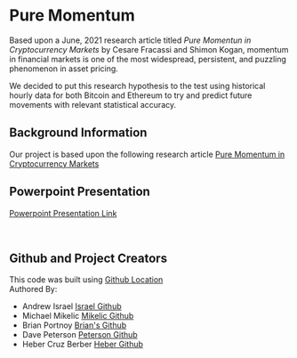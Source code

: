 # Pure Momentum 
Based upon a June, 2021 research article titled *Pure Momentun in Cryptocurrency Markets* by Cesare Fracassi and Shimon Kogan, momentum in financial markets is one of the most widespread, persistent, and puzzling phenomenon in asset pricing.  

We decided to put this research hypothesis to the test using historical hourly data for both Bitcoin and Ethereum to try and predict future movements with relevant statistical accuracy.  

## Background Information
Our project is based upon the following research article [Pure Momentum in Cryptocurrency Markets](https://assets.ctfassets.net/c5bd0wqjc7v0/4RzmvaUG64ixNPXWuZGXbo/7115cc7bef963d2ff5abbacf879f5b1e/SSRN-id4138685.pdf)

## Powerpoint Presentation
[Powerpoint Presentation Link](https://docs.google.com/presentation/d/18NjzrryTQjl3WhjnqxR0_M_2_xWZ1ovKL0NzKaoA3ew/edit#slide=id.g16e1fa2dbff_1_0)

<br>

## Github and Project Creators
This code was built using [Github Location](https://github.com/aisrael17/pure-momentum)
<br>
Authored By:
- Andrew Israel [Israel Github](https://github.com/aisrael17)
- Michael Mikelic [Mikelic Github](https://github.com/michaelmikelic)
- Brian Portnoy [Brian's Github](https://github.com/mbfm24)
- Dave Peterson [Peterson Github](https://github.com/davepetersen)
- Heber Cruz Berber [Heber Github](https://github.com/heberbcruz)
